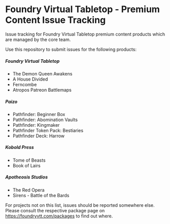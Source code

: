 # Foundry Virtual Tabletop - Premium Content Issue Tracking
Issue tracking for Foundry Virtual Tabletop premium content products which are managed by the core team.

Use this repository to submit issues for the following products:

##### Foundry Virtual Tabletop
* The Demon Queen Awakens
* A House Divided
* Ferncombe
* Atropos Patreon Battlemaps
##### Paizo
* Pathfinder: Beginner Box
* Pathfinder: Abomination Vaults
* Pathfinder: Kingmaker
* Pathfinder Token Pack: Bestiaries
* Pathfinder Deck: Harrow
##### Kobold Press
* Tome of Beasts
* Book of Lairs
##### Apotheosis Studios
* The Red Opera
* Sirens - Battle of the Bards 

For projects not on this list, issues should be reported somewhere else. Please consult the respective package page on https://foundryvtt.com/packages to find out where.
